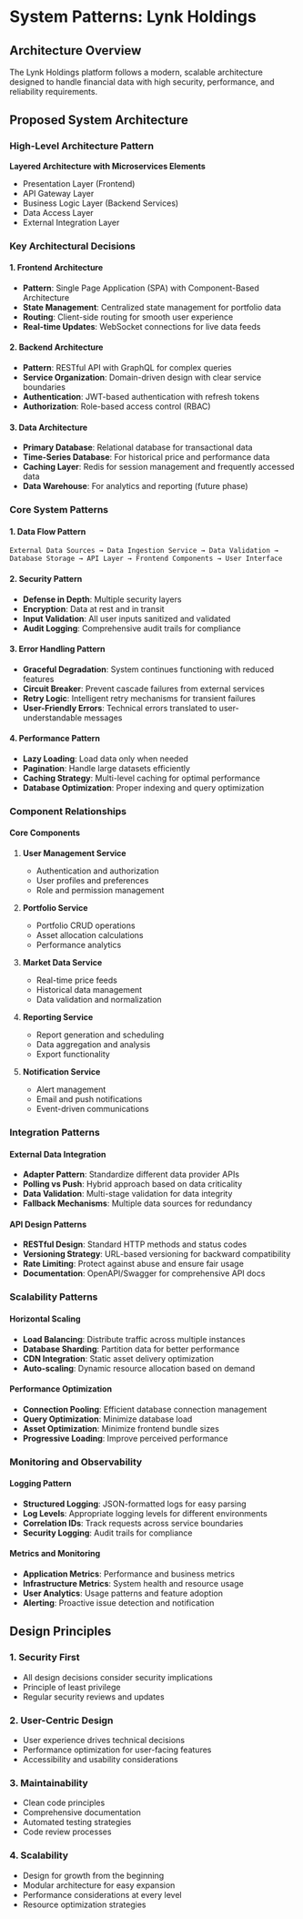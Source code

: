 # System Patterns: Lynk Holdings

## Architecture Overview
The Lynk Holdings platform follows a modern, scalable architecture designed to handle financial data with high security, performance, and reliability requirements.

## Proposed System Architecture

### High-Level Architecture Pattern
**Layered Architecture with Microservices Elements**
- Presentation Layer (Frontend)
- API Gateway Layer
- Business Logic Layer (Backend Services)
- Data Access Layer
- External Integration Layer

### Key Architectural Decisions

#### 1. Frontend Architecture
- **Pattern**: Single Page Application (SPA) with Component-Based Architecture
- **State Management**: Centralized state management for portfolio data
- **Routing**: Client-side routing for smooth user experience
- **Real-time Updates**: WebSocket connections for live data feeds

#### 2. Backend Architecture
- **Pattern**: RESTful API with GraphQL for complex queries
- **Service Organization**: Domain-driven design with clear service boundaries
- **Authentication**: JWT-based authentication with refresh tokens
- **Authorization**: Role-based access control (RBAC)

#### 3. Data Architecture
- **Primary Database**: Relational database for transactional data
- **Time-Series Database**: For historical price and performance data
- **Caching Layer**: Redis for session management and frequently accessed data
- **Data Warehouse**: For analytics and reporting (future phase)

### Core System Patterns

#### 1. Data Flow Pattern
```
External Data Sources → Data Ingestion Service → Data Validation → 
Database Storage → API Layer → Frontend Components → User Interface
```

#### 2. Security Pattern
- **Defense in Depth**: Multiple security layers
- **Encryption**: Data at rest and in transit
- **Input Validation**: All user inputs sanitized and validated
- **Audit Logging**: Comprehensive audit trails for compliance

#### 3. Error Handling Pattern
- **Graceful Degradation**: System continues functioning with reduced features
- **Circuit Breaker**: Prevent cascade failures from external services
- **Retry Logic**: Intelligent retry mechanisms for transient failures
- **User-Friendly Errors**: Technical errors translated to user-understandable messages

#### 4. Performance Pattern
- **Lazy Loading**: Load data only when needed
- **Pagination**: Handle large datasets efficiently
- **Caching Strategy**: Multi-level caching for optimal performance
- **Database Optimization**: Proper indexing and query optimization

### Component Relationships

#### Core Components
1. **User Management Service**
   - Authentication and authorization
   - User profiles and preferences
   - Role and permission management

2. **Portfolio Service**
   - Portfolio CRUD operations
   - Asset allocation calculations
   - Performance analytics

3. **Market Data Service**
   - Real-time price feeds
   - Historical data management
   - Data validation and normalization

4. **Reporting Service**
   - Report generation and scheduling
   - Data aggregation and analysis
   - Export functionality

5. **Notification Service**
   - Alert management
   - Email and push notifications
   - Event-driven communications

### Integration Patterns

#### External Data Integration
- **Adapter Pattern**: Standardize different data provider APIs
- **Polling vs Push**: Hybrid approach based on data criticality
- **Data Validation**: Multi-stage validation for data integrity
- **Fallback Mechanisms**: Multiple data sources for redundancy

#### API Design Patterns
- **RESTful Design**: Standard HTTP methods and status codes
- **Versioning Strategy**: URL-based versioning for backward compatibility
- **Rate Limiting**: Protect against abuse and ensure fair usage
- **Documentation**: OpenAPI/Swagger for comprehensive API docs

### Scalability Patterns

#### Horizontal Scaling
- **Load Balancing**: Distribute traffic across multiple instances
- **Database Sharding**: Partition data for better performance
- **CDN Integration**: Static asset delivery optimization
- **Auto-scaling**: Dynamic resource allocation based on demand

#### Performance Optimization
- **Connection Pooling**: Efficient database connection management
- **Query Optimization**: Minimize database load
- **Asset Optimization**: Minimize frontend bundle sizes
- **Progressive Loading**: Improve perceived performance

### Monitoring and Observability

#### Logging Pattern
- **Structured Logging**: JSON-formatted logs for easy parsing
- **Log Levels**: Appropriate logging levels for different environments
- **Correlation IDs**: Track requests across service boundaries
- **Security Logging**: Audit trails for compliance

#### Metrics and Monitoring
- **Application Metrics**: Performance and business metrics
- **Infrastructure Metrics**: System health and resource usage
- **User Analytics**: Usage patterns and feature adoption
- **Alerting**: Proactive issue detection and notification

## Design Principles

### 1. Security First
- All design decisions consider security implications
- Principle of least privilege
- Regular security reviews and updates

### 2. User-Centric Design
- User experience drives technical decisions
- Performance optimization for user-facing features
- Accessibility and usability considerations

### 3. Maintainability
- Clean code principles
- Comprehensive documentation
- Automated testing strategies
- Code review processes

### 4. Scalability
- Design for growth from the beginning
- Modular architecture for easy expansion
- Performance considerations at every level
- Resource optimization strategies
